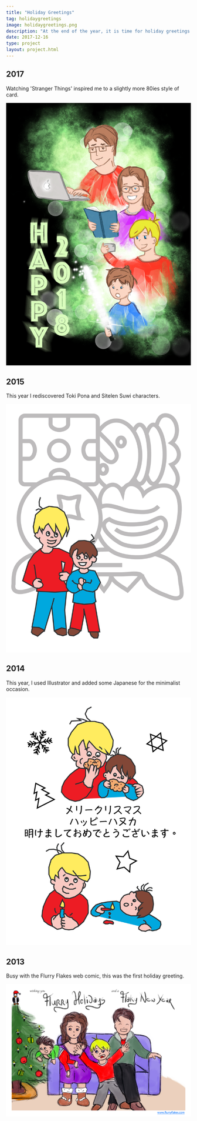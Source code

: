 ```yaml
---
title: "Holiday Greetings"
tag: holidaygreetings
image: holidaygreetings.png
description: "At the end of the year, it is time for holiday greetings. These are the cards of my life."
date: 2017-12-16
type: project
layout: project.html
---
```


## 2017
Watching 'Stranger Things' inspired me to a slightly more 80ies style of card.

![holidaygreetings-2017](/img/projects/holidaygreetings/holidaygreetings-2017.png)

## 2015
This year I rediscovered Toki Pona and Sitelen Suwi characters.

![holidaygreetings-2015](/img/projects/holidaygreetings/holidaygreetings-2015.png)

## 2014
This year, I used Illustrator and added some Japanese for the minimalist occasion.

![holidaygreetings-2014](/img/projects/holidaygreetings/holidaygreetings-2014.png)

## 2013
Busy with the Flurry Flakes web comic, this was the first holiday greeting.

![holidaygreetings-2013](/img/projects/holidaygreetings/holidaygreetings-2013.png)
